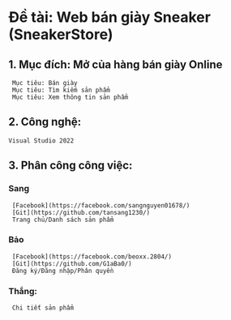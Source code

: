 # Đề tài: Web bán giày Sneaker (SneakerStore) 
## 1. Mục đích: Mở của hàng bán giày Online
     Mục tiêu: Bán giày
     Mục tiêu: Tìm kiếm sản phẩm
     Mục tiêu: Xem thông tin sản phẩm
## 2. Công nghệ: 
    Visual Studio 2022
## 3. Phân công công việc: 
### Sang
     [Facebook](https://facebook.com/sangnguyen01678/)
     [Git](https://github.com/tansang1230/) 
     Trang chủ/Danh sách sản phẩm
### Bảo
     [Facebook](https://facebook.com/beoxx.2804/)
     [Git](https://github.com/G1aBa0/) 
     Đăng ký/Đăng nhập/Phân quyền
### Thắng: 
     Chi tiết sản phẩm
